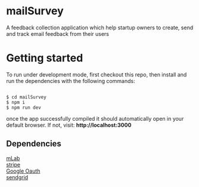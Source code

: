 # mailSurvey
A feedback collection application which help startup owners to create, send and track email feedback from their users




# Getting started

To run under development mode, first checkout this repo, then install and run the dependencies with the following commands:

```

$ cd mailSurvey
$ npm i
$ npm run dev
```


once the app successfully compiled it should automatically open in your default browser. If not, visit: **http://localhost:3000**

## Dependencies

[mLab](https://docs.mlab.com/)  
[stripe](https://stripe.com/docs/api)  
[Google Oauth](https://developers.google.com/api-client-library/javascript/features/authentication)  
[sendgrid](https://sendgrid.com/docs/for-developers/sending-email/api-getting-started/)  
